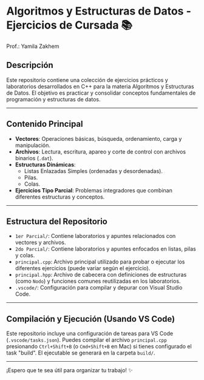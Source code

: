 # Algoritmos y Estructuras de Datos - Ejercicios de Cursada 📚 
Prof.: Yamila Zakhem


## Descripción

Este repositorio contiene una colección de ejercicios prácticos y laboratorios desarrollados en C++ para la materia Algoritmos y Estructuras de Datos. El objetivo es practicar y consolidar conceptos fundamentales de programación y estructuras de datos.

---

## Contenido Principal

* **Vectores**: Operaciones básicas, búsqueda, ordenamiento, carga y manipulación.
* **Archivos**: Lectura, escritura, apareo y corte de control con archivos binarios (`.dat`).
* **Estructuras Dinámicas**:
    * Listas Enlazadas Simples (ordenadas y desordenadas).
    * Pilas.
    * Colas.
* **Ejercicios Tipo Parcial**: Problemas integradores que combinan diferentes estructuras y conceptos.

---

## Estructura del Repositorio

* `1er Parcial/`: Contiene laboratorios y apuntes relacionados con vectores y archivos.
* `2do Parcial/`: Contiene laboratorios y apuntes enfocados en listas, pilas y colas.
* `principal.cpp`: Archivo principal utilizado para probar o ejecutar los diferentes ejercicios (puede variar según el ejercicio).
* `principal.hpp`: Archivo de cabecera con definiciones de estructuras (como `Nodo`) y funciones comunes reutilizadas en los laboratorios.
* `.vscode/`: Configuración para compilar y depurar con Visual Studio Code.

---

## Compilación y Ejecución (Usando VS Code)

Este repositorio incluye una configuración de tareas para VS Code (`.vscode/tasks.json`). Puedes compilar el archivo `principal.cpp` presionando `Ctrl+Shift+B` (o `Cmd+Shift+B` en Mac) si tienes configurado el task "build". El ejecutable se generará en la carpeta `build/`.

---

¡Espero que te sea útil para organizar tu trabajo! ✨
